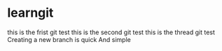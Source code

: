# learngit
this is the frist git test
this is the second git test
this is the thread git test
Creating a new branch is quick And simple